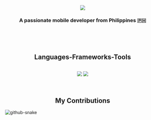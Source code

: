 <!-- <img src="banner_github.png" alt="GitHub Banner" width="100%" /> -->

<h1 align="center">
    <img src="https://readme-typing-svg.herokuapp.com/?font=Righteous&size=35&center=true&vCenter=true&width=500&height=70&duration=3000&lines=Hi+There!+👋;+I'm+Jerico+Ocal!;" />
</h1>

<h3 align="center">A passionate mobile developer from Philippines 🇵🇭</h3>

<br/>
<br/>
<br/> 

<h2 align="center">Languages-Frameworks-Tools</h2>
<br/>
<div align="center">
    <img src="https://skillicons.dev/icons?i=flutter,dart,php,java,html,css,mysql,firebase,tailwind" />
    <img src="https://skillicons.dev/icons?i=vscode,androidstudio,postman,figma" /><br>
</div>

<br/>
<br/>

<h2 align="center">My Contributions</h2>
<picture>
  <source media="(prefers-color-scheme: dark)" srcset="https://raw.githubusercontent.com/tobiasmeyhoefer/tobiasmeyhoefer/output/github-snake-dark.svg" />
  <source media="(prefers-color-scheme: light)" srcset="https://raw.githubusercontent.com/tobiasmeyhoefer/tobiasmeyhoefer/output/github-snake.svg" />
  <img alt="github-snake" src="https://raw.githubusercontent.com/tobiasmeyhoefer/tobiasmeyhoefer/output/github-snake.svg" />
</picture>
